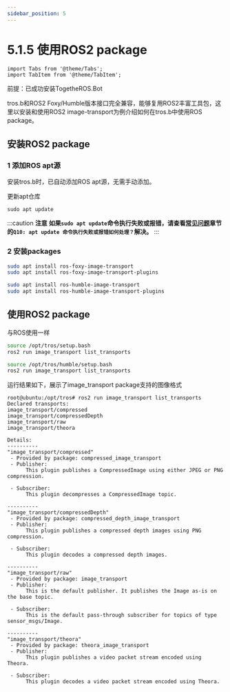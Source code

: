 ```yaml
---
sidebar_position: 5
---
```


# 5.1.5 使用ROS2 package

```mdx-code-block
import Tabs from '@theme/Tabs';
import TabItem from '@theme/TabItem';
```

前提：已成功安装TogetheROS.Bot

tros.b和ROS2 Foxy/Humble版本接口完全兼容，能够复用ROS2丰富工具包，这里以安装和使用ROS2 image-transport为例介绍如何在tros.b中使用ROS package。

## 安装ROS2 package

### 1 添加ROS apt源

安装tros.b时，已自动添加ROS apt源，无需手动添加。

更新apt仓库

```shell
sudo apt update
```

:::caution **注意**
**如果`sudo apt update`命令执行失败或报错，请查看[常见问题](/docs/08_FAQ/01_hardware_and_system.md)章节的`Q10: apt update 命令执行失败或报错如何处理？`解决。**
:::

### 2 安装packages

<Tabs groupId="tros-distro">
<TabItem value="foxy" label="Foxy">

```bash
sudo apt install ros-foxy-image-transport
sudo apt install ros-foxy-image-transport-plugins
```

</TabItem>
<TabItem value="humble" label="Humble">

```bash
sudo apt install ros-humble-image-transport
sudo apt install ros-humble-image-transport-plugins
```

</TabItem>
</Tabs>

## 使用ROS2 package

与ROS使用一样

<Tabs groupId="tros-distro">
<TabItem value="foxy" label="Foxy">

```bash
source /opt/tros/setup.bash
ros2 run image_transport list_transports
```

</TabItem>
<TabItem value="humble" label="Humble">

```bash
source /opt/tros/humble/setup.bash
ros2 run image_transport list_transports
```

</TabItem>
</Tabs>

运行结果如下，展示了image_transport package支持的图像格式

```shell
root@ubuntu:/opt/tros# ros2 run image_transport list_transports
Declared transports:
image_transport/compressed
image_transport/compressedDepth
image_transport/raw
image_transport/theora

Details:
----------
"image_transport/compressed"
 - Provided by package: compressed_image_transport
 - Publisher:
      This plugin publishes a CompressedImage using either JPEG or PNG compression.

 - Subscriber:
      This plugin decompresses a CompressedImage topic.

----------
"image_transport/compressedDepth"
 - Provided by package: compressed_depth_image_transport
 - Publisher:
      This plugin publishes a compressed depth images using PNG compression.

 - Subscriber:
      This plugin decodes a compressed depth images.

----------
"image_transport/raw"
 - Provided by package: image_transport
 - Publisher:
      This is the default publisher. It publishes the Image as-is on the base topic.

 - Subscriber:
      This is the default pass-through subscriber for topics of type sensor_msgs/Image.

----------
"image_transport/theora"
 - Provided by package: theora_image_transport
 - Publisher:
      This plugin publishes a video packet stream encoded using Theora.

 - Subscriber:
      This plugin decodes a video packet stream encoded using Theora.
```
